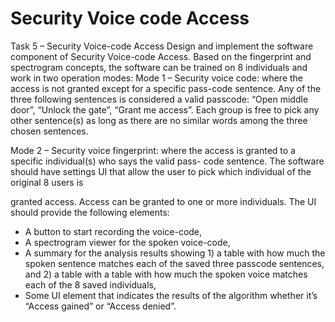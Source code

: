 # Security Voice code Access
Task 5 – Security Voice-code Access
Design and implement the software component of Security Voice-code Access. Based on the fingerprint and
spectrogram concepts, the software can be trained on 8 individuals and work in two operation modes:
Mode 1 – Security voice code: where the access is not granted except for a specific pass-code sentence. Any of the
three following sentences is considered a valid passcode: “Open middle door”, “Unlock the gate”, “Grant me access”.
Each group is free to pick any other sentence(s) as long as there are no similar words among the three chosen sentences.

Mode 2 – Security voice fingerprint: where the access is granted to a specific individual(s) who says the valid pass-
code sentence. The software should have settings UI that allow the user to pick which individual of the original 8 users is

granted access. Access can be granted to one or more individuals.
The UI should provide the following elements:
- A button to start recording the voice-code,
- A spectrogram viewer for the spoken voice-code,
- A summary for the analysis results showing 1) a table with how much the spoken sentence matches each of the
saved three passcode sentences, and 2) a table with a table with how much the spoken voice matches each of
the 8 saved individuals,
- Some UI element that indicates the results of the algorithm whether it’s “Access gained” or “Access denied”.

